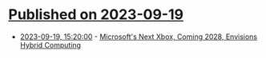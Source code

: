 # [Published on 2023-09-19](index.md)

* [2023-09-19, 15:20:00](https://games.slashdot.org/story/23/09/19/1441249/microsofts-next-xbox-coming-2028-envisions-hybrid-computing?utm_source=rss1.0mainlinkanon&utm_medium=feed) - [Microsoft's Next Xbox, Coming 2028, Envisions Hybrid Computing](https://games.slashdot.org/story/23/09/19/1441249/microsofts-next-xbox-coming-2028-envisions-hybrid-computing?utm_source=rss1.0mainlinkanon&utm_medium=feed)
